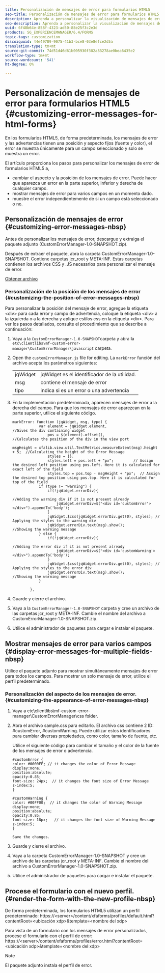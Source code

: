 ```yaml
---
title: Personalización de mensajes de error para formularios HTML5
seo-title: Personalización de mensajes de error para formularios HTML5
description: Aprenda a personalizar la visualización de mensajes de error para formularios HTML5, incluida la forma de cambiar su posición y apariencia.
seo-description: Aprenda a personalizar la visualización de mensajes de error para formularios HTML5, incluida la forma de cambiar su posición y apariencia.
uuid: 6f48b64e-858f-4323-ad50-88e25f3c2e3d
products: SG_EXPERIENCEMANAGER/6.4/FORMS
topic-tags: customization
discoiquuid: 44e49789-9075-41b3-bce8-03e8efce2d5a
translation-type: tm+mt
source-git-commit: 74d51d46d61b005930f382a33278ae0bea6435e2
workflow-type: tm+mt
source-wordcount: '541'
ht-degree: 0%

---
```



# Personalización de mensajes de error para formularios HTML5 {#customizing-error-messages-for-html-forms}

En los formularios HTML5, de forma predeterminada, los mensajes de error y las advertencias tienen una posición y aspecto fijos (fuente y color), el error se muestra únicamente para un campo seleccionado y solo se muestra un error.

El artículo proporciona los pasos para personalizar los mensajes de error de formularios HTML5 a,

* cambiar el aspecto y la posición de los mensajes de error. Puede hacer que aparezca un error en la parte superior, inferior y derecha de cualquier campo.
* mostrar mensajes de error para varios campos en un momento dado.
* muestre el error independientemente de si un campo está seleccionado o no.

## Personalización de mensajes de error  {#customizing-error-messages-nbsp}

Antes de personalizar los mensajes de error, descargue y extraiga el paquete adjunto (CustomErrorManager-1.0-SNAPSHOT.zip).

Después de extraer el paquete, abra la carpeta CustomErrorManager-1.0-SNAPSHOT. Contiene carpetas jcr_root y META-INF. Estas carpetas contienen los archivos CSS y .JS necesarios para personalizar el mensaje de error.

[Obtener archivo](assets/customerrormanager-1.0-snapshot.zip)

### Personalización de la posición de los mensajes de error  {#customizing-the-position-of-error-messages-nbsp}

Para personalizar la posición del mensaje de error, agregue la etiqueta &lt;div> para cada error y campo de advertencia, coloque la etiqueta &lt;div> a la izquierda o a la derecha y aplique estilos css en la etiqueta &lt;div>. Para ver los pasos detallados, consulte el procedimiento que se describe a continuación:

1. Vaya a la `CustomErrorManager-1.0-SNAPSHOT`carpeta y abra la `etc\clientlibs\mf-custom-error-manager\CustomErrorManager\javascript` carpeta.
1. Open the `customErrorManager.js` file for editing. La `markError` función del archivo acepta los parámetros siguientes:

   |  |  |
   |---|---|
   | jqWidget | jqWidget es el identificador de la utilidad. |
   | msg | contiene el mensaje de error |
   | tipo | indica si es un error o una advertencia |

1. En la implementación predeterminada, aparecen mensajes de error a la derecha del campo. Para que los mensajes de error aparezcan en la parte superior, utilice el siguiente código.

   ```
   markError: function (jqWidget, msg, type) {
               var element = jqWidget.element,                                //Gives the div containing widget
                   pos = $(element).offset(),                          //Calculates the position of the div in the view port
                                                                   msgHeight = xfalib.view.util.TextMetrics.measureExtent(msg).height + 5;  //Calculating the height of the Error Message
                   styles = {};
                   styles.left = pos.left + "px";         // Assign the desired left position using pos.left. Here it is calculated for exact left of the field 
                   styles.top = pos.top - msgHeight + "px";  // Assign the desired top position using pos.top. Here it is calculated for top of the field 
               if (type != "warning") {
                   if(!jqWidget.errorDiv){
                                                                                   //Adding the warning div if it is not present already
                       jqWidget.errorDiv=$("<div id='customError'></div>").appendTo('body');
                   }
                   jqWidget.$css(jqWidget.errorDiv.get(0), styles); // Applying the styles to the warning div
                   jqWidget.errorDiv.text(msg).show();                     //Showing the warning message
               } else {
                   if(!jqWidget.errorDiv){
                                                                                   //Adding the error div if it is not present already
                       jqWidget.errorDiv=$("<div id='customWarning'></div>").appendTo('body');
                   }
                   jqWidget.$css(jqWidget.errorDiv.get(0), styles); // Applying the styles to the error div
                   jqWidget.errorDiv.text(msg).show();                     //Showing the warning message
               }
   
           },
   ```

1. Guarde y cierre el archivo.
1. Vaya a la `CustomErrorManager-1.0-SNAPSHOT` carpeta y cree un archivo de las carpetas jcr_root y META-INF. Cambie el nombre del archivo a CustomErrorManager-1.0-SNAPSHOT.zip.
1. Utilice el administrador de paquetes para cargar e instalar el paquete.

## Mostrar mensajes de error para varios campos  {#display-error-messages-for-multiple-fields-nbsp}

Utilice el paquete adjunto para mostrar simultáneamente mensajes de error para todos los campos. Para mostrar un solo mensaje de error, utilice el perfil predeterminado.

### Personalización del aspecto de los mensajes de error.  {#customizing-the-appearance-of-error-messages-nbsp}

1. Vaya a etc\clientlibs\mf-custom-error-manager\CustomErrorManager\css folder.

1. Abra el archivo sample.css para editarlo. El archivo css contiene 2 ID: #customError, #customWarning. Puede utilizar estos identificadores para cambiar diversas propiedades, como color, tamaño de fuente, etc.

   Utilice el siguiente código para cambiar el tamaño y el color de la fuente de los mensajes de error o advertencia.

   ```
   #customError {
   color: #0000FF; // it changes the color of Error Message
   display:none;
   position:absolute;
   opacity:0.85;
   font-size: 24px;  // it changes the font size of Error Message
   z-index:5;
   }
   
   #customWarning {
   color: #00FF00;  // it changes the color of Warning Message
   display:none;
   position:absolute;
   opacity:0.85;
   font-size: 18px;   // it changes the font size of Warning Message
   z-index:5;
   }
   
   Save the changes.
   ```

1. Guarde y cierre el archivo.
1. Vaya a la carpeta CustomErrorManager-1.0-SNAPSHOT y cree un archivo de las carpetas jcr_root y META-INF. Cambie el nombre del archivo a CustomErrorManager-1.0-SNAPSHOT.zip.
1. Utilice el administrador de paquetes para cargar e instalar el paquete.

## Procese el formulario con el nuevo perfil.  {#render-the-form-with-the-new-profile-nbsp}

De forma predeterminada, los formularios HTML5 utilizan un perfil predeterminado: https://&lt;server>/content/xfaforms/profiles/default.html?contentRoot=&lt;ubicación xdp>&amp;template=&lt;nombre del xdp>

Para vista de un formulario con los mensajes de error personalizados, procese el formulario con el perfil de error: https://&lt;server>/content/xfaforms/profiles/error.html?contentRoot=&lt;ubicación xdp>&amp;template=&lt;nombre del xdp>

>[!NOTE]
>
>El paquete adjunto instala el perfil de error.

